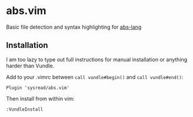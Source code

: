 # abs.vim

Basic file detection and syntax highlighting for [abs-lang](https://www.abs-lang.org/)

## Installation

I am too lazy to type out full instructions for manual installation or anything
harder than Vundle.

Add to your .vimrc between `call vundle#begin()` and `call vundle#end()`:

    Plugin 'sysread/abs.vim'

Then install from within vim:

    :VundleInstall
